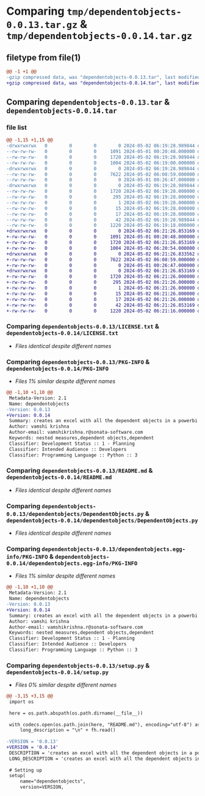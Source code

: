 # Comparing `tmp/dependentobjects-0.0.13.tar.gz` & `tmp/dependentobjects-0.0.14.tar.gz`

## filetype from file(1)

```diff
@@ -1 +1 @@
-gzip compressed data, was "dependentobjects-0.0.13.tar", last modified: Thu May  2 06:19:29 2024, max compression
+gzip compressed data, was "dependentobjects-0.0.14.tar", last modified: Thu May  2 06:21:26 2024, max compression
```

## Comparing `dependentobjects-0.0.13.tar` & `dependentobjects-0.0.14.tar`

### file list

```diff
@@ -1,15 +1,15 @@
-drwxrwxrwx   0        0        0        0 2024-05-02 06:19:28.989844 dependentobjects-0.0.13/
--rw-rw-rw-   0        0        0     1091 2024-05-01 00:20:48.000000 dependentobjects-0.0.13/LICENSE.txt
--rw-rw-rw-   0        0        0     1720 2024-05-02 06:19:28.989844 dependentobjects-0.0.13/PKG-INFO
--rw-rw-rw-   0        0        0     1004 2024-05-02 06:19:00.000000 dependentobjects-0.0.13/README.md
-drwxrwxrwx   0        0        0        0 2024-05-02 06:19:28.989844 dependentobjects-0.0.13/dependentobjects/
--rw-rw-rw-   0        0        0     7622 2024-05-02 06:08:59.000000 dependentobjects-0.0.13/dependentobjects/DependentObjects.py
--rw-rw-rw-   0        0        0        0 2024-05-01 00:26:47.000000 dependentobjects-0.0.13/dependentobjects/__init__.py
-drwxrwxrwx   0        0        0        0 2024-05-02 06:19:28.989844 dependentobjects-0.0.13/dependentobjects.egg-info/
--rw-rw-rw-   0        0        0     1720 2024-05-02 06:19:28.000000 dependentobjects-0.0.13/dependentobjects.egg-info/PKG-INFO
--rw-rw-rw-   0        0        0      295 2024-05-02 06:19:28.000000 dependentobjects-0.0.13/dependentobjects.egg-info/SOURCES.txt
--rw-rw-rw-   0        0        0        1 2024-05-02 06:19:28.000000 dependentobjects-0.0.13/dependentobjects.egg-info/dependency_links.txt
--rw-rw-rw-   0        0        0       15 2024-05-02 06:19:28.000000 dependentobjects-0.0.13/dependentobjects.egg-info/requires.txt
--rw-rw-rw-   0        0        0       17 2024-05-02 06:19:28.000000 dependentobjects-0.0.13/dependentobjects.egg-info/top_level.txt
--rw-rw-rw-   0        0        0       42 2024-05-02 06:19:28.989844 dependentobjects-0.0.13/setup.cfg
--rw-rw-rw-   0        0        0     1220 2024-05-02 06:19:18.000000 dependentobjects-0.0.13/setup.py
+drwxrwxrwx   0        0        0        0 2024-05-02 06:21:26.853169 dependentobjects-0.0.14/
+-rw-rw-rw-   0        0        0     1091 2024-05-01 00:20:48.000000 dependentobjects-0.0.14/LICENSE.txt
+-rw-rw-rw-   0        0        0     1720 2024-05-02 06:21:26.853169 dependentobjects-0.0.14/PKG-INFO
+-rw-rw-rw-   0        0        0     1004 2024-05-02 06:20:54.000000 dependentobjects-0.0.14/README.md
+drwxrwxrwx   0        0        0        0 2024-05-02 06:21:26.833562 dependentobjects-0.0.14/dependentobjects/
+-rw-rw-rw-   0        0        0     7622 2024-05-02 06:08:59.000000 dependentobjects-0.0.14/dependentobjects/DependentObjects.py
+-rw-rw-rw-   0        0        0        0 2024-05-01 00:26:47.000000 dependentobjects-0.0.14/dependentobjects/__init__.py
+drwxrwxrwx   0        0        0        0 2024-05-02 06:21:26.853169 dependentobjects-0.0.14/dependentobjects.egg-info/
+-rw-rw-rw-   0        0        0     1720 2024-05-02 06:21:26.000000 dependentobjects-0.0.14/dependentobjects.egg-info/PKG-INFO
+-rw-rw-rw-   0        0        0      295 2024-05-02 06:21:26.000000 dependentobjects-0.0.14/dependentobjects.egg-info/SOURCES.txt
+-rw-rw-rw-   0        0        0        1 2024-05-02 06:21:26.000000 dependentobjects-0.0.14/dependentobjects.egg-info/dependency_links.txt
+-rw-rw-rw-   0        0        0       15 2024-05-02 06:21:26.000000 dependentobjects-0.0.14/dependentobjects.egg-info/requires.txt
+-rw-rw-rw-   0        0        0       17 2024-05-02 06:21:26.000000 dependentobjects-0.0.14/dependentobjects.egg-info/top_level.txt
+-rw-rw-rw-   0        0        0       42 2024-05-02 06:21:26.853169 dependentobjects-0.0.14/setup.cfg
+-rw-rw-rw-   0        0        0     1220 2024-05-02 06:21:16.000000 dependentobjects-0.0.14/setup.py
```

### Comparing `dependentobjects-0.0.13/LICENSE.txt` & `dependentobjects-0.0.14/LICENSE.txt`

 * *Files identical despite different names*

### Comparing `dependentobjects-0.0.13/PKG-INFO` & `dependentobjects-0.0.14/PKG-INFO`

 * *Files 1% similar despite different names*

```diff
@@ -1,10 +1,10 @@
 Metadata-Version: 2.1
 Name: dependentobjects
-Version: 0.0.13
+Version: 0.0.14
 Summary: creates an excel with all the dependent objects in a powerbi datasets or analysis services
 Author: vamshi krishna
 Author-email: vamshikrishna.r@sonata-software.com
 Keywords: nested measures,dependent objects,dependent
 Classifier: Development Status :: 1 - Planning
 Classifier: Intended Audience :: Developers
 Classifier: Programming Language :: Python :: 3
```

### Comparing `dependentobjects-0.0.13/README.md` & `dependentobjects-0.0.14/README.md`

 * *Files identical despite different names*

### Comparing `dependentobjects-0.0.13/dependentobjects/DependentObjects.py` & `dependentobjects-0.0.14/dependentobjects/DependentObjects.py`

 * *Files identical despite different names*

### Comparing `dependentobjects-0.0.13/dependentobjects.egg-info/PKG-INFO` & `dependentobjects-0.0.14/dependentobjects.egg-info/PKG-INFO`

 * *Files 1% similar despite different names*

```diff
@@ -1,10 +1,10 @@
 Metadata-Version: 2.1
 Name: dependentobjects
-Version: 0.0.13
+Version: 0.0.14
 Summary: creates an excel with all the dependent objects in a powerbi datasets or analysis services
 Author: vamshi krishna
 Author-email: vamshikrishna.r@sonata-software.com
 Keywords: nested measures,dependent objects,dependent
 Classifier: Development Status :: 1 - Planning
 Classifier: Intended Audience :: Developers
 Classifier: Programming Language :: Python :: 3
```

### Comparing `dependentobjects-0.0.13/setup.py` & `dependentobjects-0.0.14/setup.py`

 * *Files 0% similar despite different names*

```diff
@@ -3,15 +3,15 @@
 import os
 
 here = os.path.abspath(os.path.dirname(__file__))
 
 with codecs.open(os.path.join(here, "README.md"), encoding="utf-8") as fh:
     long_description = "\n" + fh.read()
 
-VERSION = '0.0.13'
+VERSION = '0.0.14'
 DESCRIPTION = 'creates an excel with all the dependent objects in a powerbi datasets or analysis services'
 LONG_DESCRIPTION = 'creates an excel with all the dependent objects in a powerbi datasets or analysis services'
 
 # Setting up
 setup(
     name="dependentobjects",
     version=VERSION,
```

